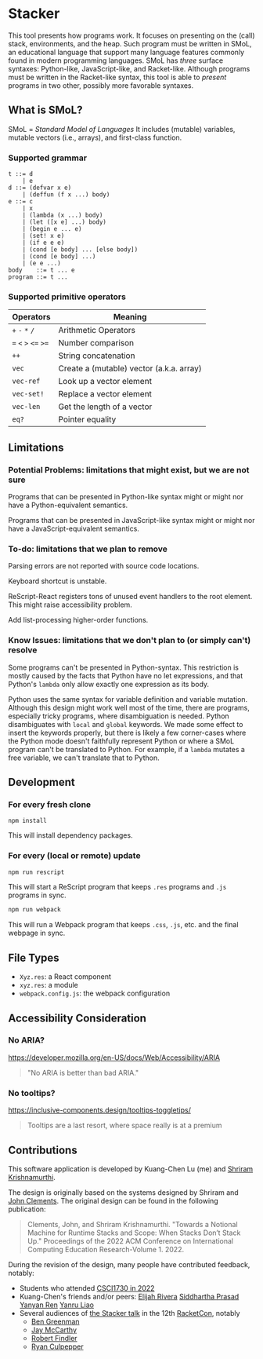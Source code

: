 # Stacker

This tool presents how programs work. It focuses on presenting on the
(call) stack, environments, and the heap. Such program must be written
in SMoL, an educational language that support many language features
commonly found in modern programming languages. SMoL has *three*
surface syntaxes: Python-like, JavaScript-like, and Racket-like.
Although programs must be written in the Racket-like syntax, this tool
is able to *present* programs in two other, possibly more favorable
syntaxes.

## What is SMoL?

SMoL = *Standard Model of Languages* It includes (mutable) variables,
mutable vectors (i.e., arrays), and first-class function.

### Supported grammar

```
t ::= d
    | e
d ::= (defvar x e)
    | (deffun (f x ...) body)
e ::= c
    | x
    | (lambda (x ...) body)
    | (let ([x e] ...) body)
    | (begin e ... e)
    | (set! x e)
    | (if e e e)
    | (cond [e body] ... [else body])
    | (cond [e body] ...)
    | (e e ...)
body    ::= t ... e
program ::= t ...
```

### Supported primitive operators

| **Operators**         | **Meaning**                              |
| --------------------- | ---------------------------------------- |
| `+` `-` `*` `/`       | Arithmetic Operators                     |
| `=` `<` `>` `<=` `>=` | Number comparison                        |
| `++`                  | String concatenation                     |
| `vec`                 | Create a (mutable) vector (a.k.a. array) |
| `vec-ref`             | Look up a vector element                 |
| `vec-set!`            | Replace a vector element                 |
| `vec-len`             | Get the length of a vector               |
| `eq?`                 | Pointer equality                         |


## Limitations

### Potential Problems: limitations that might exist, but we are not sure

Programs that can be presented in Python-like syntax might or might
nor have a Python-equivalent semantics.

Programs that can be presented in JavaScript-like syntax might or
might nor have a JavaScript-equivalent semantics.

### To-do: limitations that we plan to remove

Parsing errors are not reported with source code locations.

Keyboard shortcut is unstable.

ReScript-React registers tons of unused event handlers to the root
element. This might raise accessibility problem.

Add list-processing higher-order functions.

### Know Issues: limitations that we don't plan to (or simply can't) resolve

Some programs can't be presented in Python-syntax. This restriction is
mostly caused by the facts that Python have no let expressions, and
that Python's `lambda` only allow exactly one expression as its body.

Python uses the same syntax for variable definition and variable
mutation. Although this design might work well most of the time, there
are programs, especially tricky programs, where disambiguation is
needed. Python disambiguates with `local` and `global` keywords. We
made some effect to insert the keywords properly, but there is likely
a few corner-cases where the Python mode doesn't faithfully represent
Python or where a SMoL program can't be translated to Python. For
example, if a `lambda` mutates a free variable, we can't translate
that to Python.

## Development

### For every fresh clone

```
npm install
```

This will install dependency packages.

### For every (local or remote) update

```sh
npm run rescript
```

This will start a ReScript program that keeps `.res` programs and
`.js` programs in sync.


```sh
npm run webpack
```

This will run a Webpack program that keeps `.css`, `.js`, etc. and the
final webpage in sync.

## File Types

- `Xyz.res`: a React component
- `xyz.res`: a module
- `webpack.config.js`: the webpack configuration

## Accessibility Consideration

### No ARIA?

https://developer.mozilla.org/en-US/docs/Web/Accessibility/ARIA

> "No ARIA is better than bad ARIA."

### No tooltips?

https://inclusive-components.design/tooltips-toggletips/

> Tooltips are a last resort, where space really is at a premium

## Contributions

This software application is developed by Kuang-Chen Lu (me) and
[Shriram Krishnamurthi](https://cs.brown.edu/~sk/).

The design is originally based on the systems designed by Shriram and
[John Clements](https://www.brinckerhoff.org/). The original design
can be found in the following publication:

> Clements, John, and Shriram Krishnamurthi. "Towards a Notional
Machine for Runtime Stacks and Scope: When Stacks Don’t Stack Up."
Proceedings of the 2022 ACM Conference on International Computing
Education Research-Volume 1. 2022.

During the revision of the design, many people have contributed
feedback, notably:

- Students who attended [CSCI1730 in
  2022](https://cs.brown.edu/courses/cs173/2022/)
- Kuang-Chen's friends and/or peers: [Elijah
  Rivera](https://www.elijahrivera.com/) [Siddhartha
  Prasad](https://www.siddharthaprasad.com) [Yanyan
  Ren](https://yanyanr.github.io/) [Yanru
  Liao](https://www.linkedin.com/in/yanru-liao-7780b2243/)
- Several audiences of [the Stacker
  talk](https://youtu.be/y42WZS4spfo) in the 12th
  [RacketCon](https://con.racket-lang.org/), notably
  - [Ben Greenman](https://cs.brown.edu/people/bgreenma/)
  - [Jay McCarthy](https://jeapostrophe.github.io/)
  - [Robert Findler](https://users.cs.northwestern.edu/~robby/)
  - [Ryan Culpepper](https://www.ccs.neu.edu/home/ryanc/)
